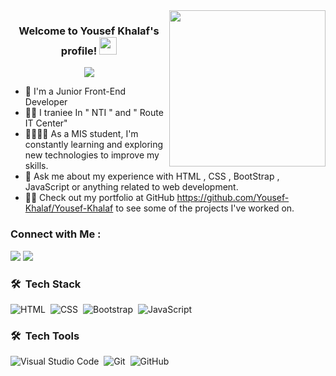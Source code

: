 
<img width="250" align="right" src="https://c.tenor.com/_DOBjnGspYAAAAAM/code-coding.gif">

<h3 align="center">
  Welcome to Yousef Khalaf's profile!
  <img src="https://media.giphy.com/media/hvRJCLFzcasrR4ia7z/giphy.gif" width="28">
</h3>

<!-- Typing SVG by DenverCoder1 - https://github.com/DenverCoder1/readme-typing-svg -->
<p align="center">
  <a href="https://github.com/DenverCoder1/readme-typing-svg"><img src="https://readme-typing-svg.herokuapp.com/?lines=Front-End%20web%20developer;Always%20learning%20new%20things&font=Fira%20Code&center=true&width=440&height=45&color=f75c7e&vCenter=true&size=22"></a>
</p> 

- 🏢 I'm a Junior Front-End Developer
- 👨‍💻 I traniee In " NTI " and " Route IT Center"
- 👨‍💻✍🏼 As a MIS student, I'm constantly learning and exploring new technologies to improve my skills.
- 💬 Ask me about my experience with HTML , CSS , BootStrap , JavaScript  or anything related to web development.
- 🕵🏼 Check out my portfolio at GitHub https://github.com/Yousef-Khalaf/Yousef-Khalaf  to see some of the projects I've worked on.


### Connect with Me :

<a href="www.linkedin.com/in/youssef-khalaf1" target="_blank"><img src="https://img.shields.io/badge/-Yousef%20Khalaf-0077B5?style=for-the-badge&logo=Linkedin&logoColor=white"/></a>
<a href="https://wa.me/qr/PUANV4E6MRGBI1" target="_blank"><img src="https://img.shields.io/badge/-Yousef%20Khalaf-0077B5?style=for-the-badge&logo=Whatsapp&logoColor=green"/></a>


### 🛠 &nbsp;Tech Stack
![HTML](https://img.shields.io/badge/-HTML-05122A?style=flat&logo=HTML5)&nbsp;
![CSS](https://img.shields.io/badge/-CSS-05122A?style=flat&logo=CSS3&logoColor=1572B6)&nbsp;
![Bootstrap](https://img.shields.io/badge/-Bootstrap-05122A?style=flat&logo=bootstrap&logoColor=563D7C)&nbsp;
![JavaScript](https://img.shields.io/badge/-JavaScript-05122A?style=flat&logo=javascript)&nbsp;

### 🛠 &nbsp;Tech Tools
![Visual Studio Code](https://img.shields.io/badge/-Visual%20Studio%20Code-05122A?style=flat&logo=visual-studio-code&logoColor=007ACC)&nbsp;
![Git](https://img.shields.io/badge/-Git-05122A?style=flat&logo=git)&nbsp;
![GitHub](https://img.shields.io/badge/-GitHub-05122A?style=flat&logo=github)&nbsp;









